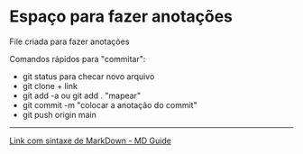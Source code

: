 # Espaço para fazer anotações

<p> File criada para fazer anotações<br>
  
Comandos rápidos para "commitar": 
* git status para checar novo arquivo 
* git clone + link 
* git add -a ou git add . "mapear"
* git commit -m "colocar a anotação do commit" 
* git push origin main </p>

____________________________________________________________________________________
  

  
[Link com sintaxe de MarkDown - MD Guide](https://www.markdownguide.org/basic-syntax/)

